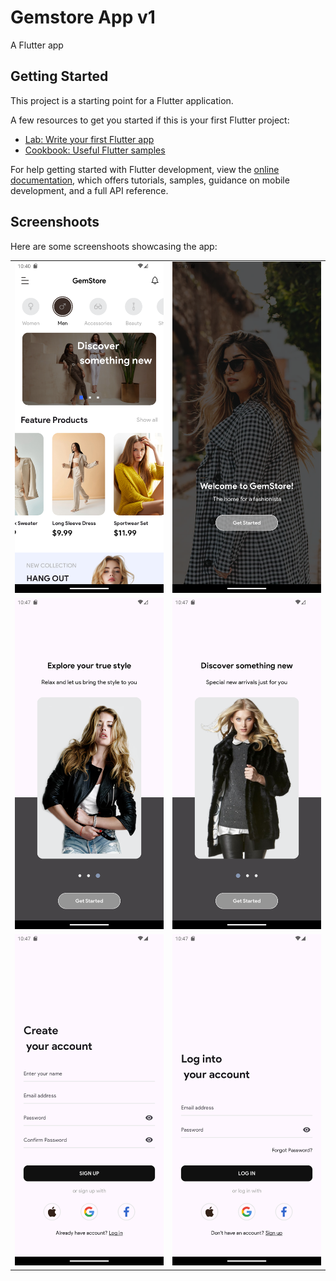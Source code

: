 # Gemstore App v1

A Flutter app

## Getting Started

This project is a starting point for a Flutter application.

A few resources to get you started if this is your first Flutter project:

- [Lab: Write your first Flutter app](https://docs.flutter.dev/get-started/codelab)
- [Cookbook: Useful Flutter samples](https://docs.flutter.dev/cookbook)

For help getting started with Flutter development, view the [online documentation](https://docs.flutter.dev/), which offers tutorials, samples, guidance on mobile development, and a full API reference.

## Screenshoots

Here are some screenshoots showcasing the app:

|       |       |
|-------|-------|
| ![Screenshot 1](assets/screenshoot/s1.png) | ![Screenshot 2](assets/screenshoot/s2.png) |
| ![Screenshot 3](assets/screenshoot/s3.png) | ![Screenshot 4](assets/screenshoot/s4.png) |
| ![Screenshot 5](assets/screenshoot/s5.png) | ![Screenshot 6](assets/screenshoot/s6.png) |
